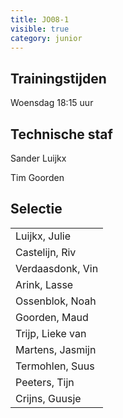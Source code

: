 ```yaml
---
title: JO08-1
visible: true
category: junior
---
```

## Trainingstijden

Woensdag 18:15 uur

## Technische staf

Sander Luijkx

Tim Goorden

## Selectie

<!--StartFragment-->

|                                   |
| --------------------------------- |
| <!--StartFragment-->Luijkx, Julie |
| Castelijn, Riv                    |
| Verdaasdonk, Vin                  |
| Arink, Lasse                      |
| Ossenblok, Noah                   |
| Goorden, Maud                     |
| Trijp, Lieke van                  |
| Martens, Jasmijn                  |
| Termohlen, Suus                   |
| Peeters, Tijn                     |
| Crijns, Guusje<!--EndFragment-->  |

<!--EndFragment-->